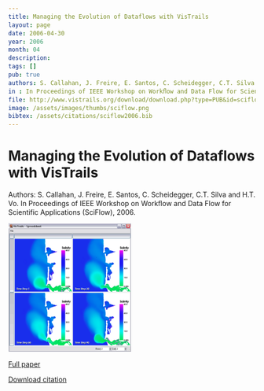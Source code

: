 ```yaml
---
title: Managing the Evolution of Dataflows with VisTrails
layout: page
date: 2006-04-30
year: 2006
month: 04
description:
tags: []
pub: true
authors: S. Callahan, J. Freire, E. Santos, C. Scheidegger, C.T. Silva and H.T. Vo
in : In Proceedings of IEEE Workshop on Workﬂow and Data Flow for Scientific Applications (SciFlow)
file: http://www.vistrails.org/download/download.php?type=PUB&id=sciflow2006.pdf
image: /assets/images/thumbs/sciflow.png
bibtex: /assets/citations/sciflow2006.bib
---
```


# Managing the Evolution of Dataflows with VisTrails

Authors: S. Callahan, J. Freire, E. Santos, C. Scheidegger, C.T. Silva and H.T. Vo.
In Proceedings of IEEE Workshop on Workﬂow and Data Flow for Scientific Applications (SciFlow), 2006.

<img src="/assets/images/thumbs/sciflow.png" style="width: 250px;" />

[Full paper](http://www.vistrails.org/download/download.php?type=PUB&id=sciflow2006.pdf)

[Download citation](/assets/media/citations/sciflow2006.bib)